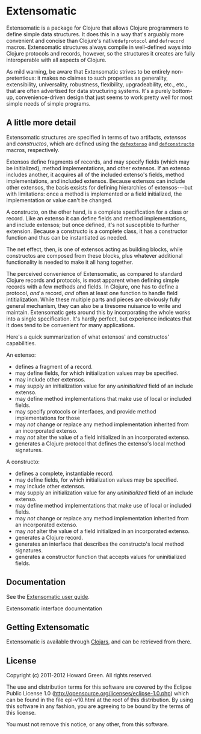 # Extensomatic

Extensomatic is a package for Clojure that allows Clojure programmers to 
define simple data structures. It does this in a way that's arguably more convenient 
and concise than Clojure's native`defprotocol` and `defrecord` macros. Extensomatic 
structures always compile in well-defined ways into Clojure protocols and records, however,
so the structures it creates are fully interoperable with all aspects of Clojure.

As mild warning, be aware that Extensomatic strives to be entirely non-pretentious:
it makes no claimes to such properties as generality, extensibility, universality, robustness, 
flexibility, upgradeability, etc., etc., that are often advertised for data 
structuring systems. It's a purely bottom-up, convenience-driven design that just seems 
to work pretty well for most simple needs of simple programs.  

## A little more detail

Extensomatic structures are specified in terms of two artifacts, _extensos_ and _constructos_,
which are defined using the 
[`defextenso`](http://greenh.github.com/Extensomatic/doc/dark/extensomatic.extensomatic.html#defextenso)
and 
[`defconstructo`](http://greenh.github.com/Extensomatic/doc/dark/extensomatic.extensomatic.html#defconstructo)
macros, respectively. 

Extensos define fragments of records, and may specify fields (which may be initialized), 
method implementations, and other extensos. If an extenso includes another, it acquires all
of the included extenso's fields, method implementations, and included extensos. Because extensos 
can include other extensos, the basis exsists for defining hierarchies of extensos---but with 
limitations: once a method is implemented or a field initialized, the implementation or value
can't be changed. 

A constructo, on the other hand, is a complete specification for a class or record. 
Like an extenso it can define fields 
and method implementations, and include extensos; but once defined, it's not susceptible
to further extension. Because a constructo is a complete class, it has a constructor 
function and thus can be instantiated as needed. 

The net effect, then, is one of extensos acting as building blocks, while constructos 
are composed from these blocks, plus whatever additional functionality is needed to make
it all hang together. 

The perceived convenience of Extensomatic, as compared to standard Clojure records
and protocols, is most apparent when defining simple records with a few methods and fields.
In Clojure, one has to define a protocol, _and_ a record, _and_ often at least one function to
handle field intitialization. While these multiple parts and pieces are obviously
fully general mechanism, they can also be a tiresome nuisance to write and maintain. 
Extensomatic gets around this by incorporating the whole works into a single 
specification. It's hardly perfect, but experience indicates that it does tend to be
convenient for many applications.  

Here's a quick summarization of what extensos' and constructos' capabilities.

An extenso:
* defines a fragment of a record.
* may define fields, for which initialization values may be specified.
* may include other extensos.
* may supply an initialization value for any _uninitialized_ field of an include extenso. 
* may define method implementations that make use of local or included fields.
* may specify protocols or interfaces, and provide method implementations for those 
* may _not_ change or replace any method implementation inherited from an incorporated extenso.
* may _not_ alter the value of a field initialized in an incorporated extenso.
* generates a Clojure protocol that defines the extenso's local method signatures.

A constructo:
* defines a complete, instantiable record.
* may define fields, for which initialization values may be specified.
* may include other extensos.
* may supply an initialization value for any _uninitialized_ field of an include extenso. 
* may define method implementations that make use of local or included fields.
* may _not_ change or replace any method implementation inherited from an incorporated extenso.
* may _not_ alter the value of a field initialized in an incorporated extenso.
* generates a Clojure record.
* generates an interface that describes the constructo's local method signatures.
* generates a constructor function that accepts values for uninitialized fields.

## Documentation 

See the [Extensomatic user guide](http://greenh.github.com/Extensomatic/Extensomatic.html). 

Extensomatic interface documentation

## Getting Extensomatic

Extensomatic is available through [Clojars](https://clojars.org/extensomatic), and can 
be retrieved from there.

## License

Copyright (c) 2011-2012 Howard Green. All rights reserved.
            
The use and distribution terms for this software are covered by the
Eclipse Public License 1.0 (http://opensource.org/licenses/eclipse-1.0.php)
which can be found in the file epl-v10.html at the root of this distribution.
By using this software in any fashion, you are agreeing to be bound by
the terms of this license.
 
You must not remove this notice, or any other, from this software.
